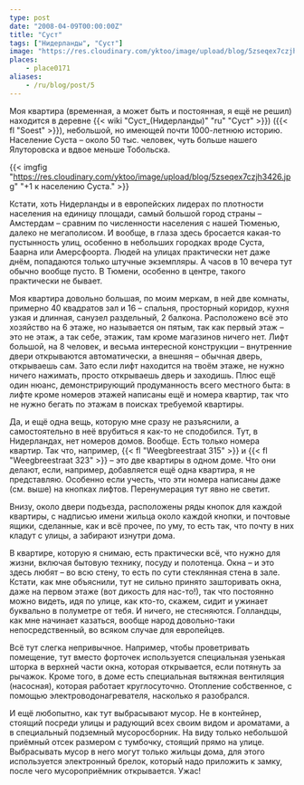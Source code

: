 ```yaml
---
type: post
date: "2008-04-09T00:00:00Z"
title: "Суст"
tags: ["Нидерланды", "Суст"]
image: "https://res.cloudinary.com/yktoo/image/upload/blog/5zseqex7czjh3426.jpg"
places:
    - place0171
aliases:
    - /ru/blog/post/5
---
```


Моя квартира (временная, а может быть и постоянная, я ещё не решил) находится в деревне {{< wiki "Суст_(Нидерланды)" "ru" "Суст" >}}) ({{< fl "Soest" >}}), небольшой, но имеющей почти 1000-летнюю историю. Население Суста – около 50 тыс. человек, чуть больше нашего Ялуторовска и вдвое меньше Тобольска.

<!--more-->

{{< imgfig "https://res.cloudinary.com/yktoo/image/upload/blog/5zseqex7czjh3426.jpg" "+1 к населению Суста." >}}

Кстати, хоть Нидерланды и в европейских лидерах по плотности населения на единицу площади, самый большой город страны – Амстердам – сравним по численности населения с нашей Тюменью, далеко не мегаполисом. И вообще, в глаза здесь бросается какая-то пустынность улиц, особенно в небольших городках вроде Суста, Баарна или Амерсфоорта. Людей на улицах практически нет даже днём, попадаются только штучные экземпляры. А часов в 10 вечера тут обычно вообще пусто. В Тюмени, особенно в центре, такого практически не бывает.

Моя квартира довольно большая, по моим меркам, в ней две комнаты, примерно 40 квадратов зал и 16 – спальня, просторный коридор, кухня узкая и длинная, санузел раздельный, 2 балкона. Расположено всё это хозяйство на 6 этаже, но называется он пятым, так как первый этаж – это не этаж, а так себе, этажик, там кроме магазинов ничего нет. Лифт большой, на 8 человек, и весьма интересной конструкции – внутренние двери открываются автоматически, а внешняя – обычная дверь, открываешь сам. Зато если лифт находится на твоём этаже, не нужно ничего нажимать, просто открываешь дверь и заходишь. Плюс ещё один нюанс, демонстрирующий продуманность всего местного быта: в лифте кроме номеров этажей написаны ещё и номера квартир, так что не нужно бегать по этажам в поисках требуемой квартиры.

Да, и ещё одна вещь, которую мне сразу не разъяснили, а самостоятельно в неё врубиться я как-то не сподобился. Тут, в Нидерландах, нет номеров домов. Вообще. Есть только номера квартир. Так что, например, {{< fl "Weegbreestraat 315" >}} и {{< fl "Weegbreestraat 323" >}} – это две квартиры в одном доме. Что они делают, если, например, добавляется ещё одна квартира, я не представляю. Особенно если учесть, что эти номера написаны даже (см. выше) на кнопках лифтов. Перенумерация тут явно не светит.

Внизу, около двери подъезда, расположены ряды кнопок для каждой квартиры, с надписью имени жильца около каждой кнопки, и почтовые ящики, сделанные, как и всё прочее, по уму, то есть так, что почту в них кладут с улицы, а забирают изнутри дома.

В квартире, которую я снимаю, есть практически всё, что нужно для жизни, включая бытовую технику, посуду и полотенца. Окна – и это здесь любят – во всю стену, то есть по сути стеклянная стена в зале. Кстати, как мне объяснили, тут не сильно принято зашторивать окна, даже на первом этаже (вот дикость для нас-то!), так что постоянно можно видеть, идя по улице, как кто-то, скажем, сидит и ужинает буквально в полуметре от тебя. И ничего, не стесняются. Голландцы, как мне начинает казаться, вообще народ довольно-таки непосредственный, во всяком случае для европейцев.

Всё тут слегка непривычное. Например, чтобы проветривать помещение, тут вместо форточек используется специальная узенькая шторка в верхней части окна, которая открывается, если потянуть за рычажок. Кроме того, в доме есть специальная вытяжная вентиляция (насосная), которая работает круглосуточно. Отопление собственное, с помощью электроводонагревателя, насколько я разобрался.

И ещё любопытно, как тут выбрасывают мусор. Не в контейнер, стоящий посреди улицы и радующий всех своим видом и ароматами, а в специальный подземный мусоросборник. На виду только небольшой приёмный отсек размером с тумбочку, стоящий прямо на улице. Выбрасывать мусор в него могут только жильцы дома, для этого используется электронный брелок, который надо приложить к замку, после чего мусороприёмник открывается. Ужас!
